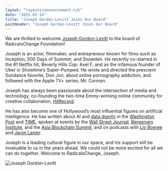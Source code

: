 ```yaml
---
layout: "layouts/announcement.njk"
date: "2025-03-14"
title: "Joseph Gordon-Levitt Joins Our Board"
postHeader: "Joseph Gordon-Levitt Joins Our Board"
---
```


We are thrilled to welcome [Joseph Gordon-Levitt](https://www.imdb.com/name/nm0330687/) to the board of RadicalxChange Foundation!

Joseph is an actor, filmmaker, and entrepreneur known for films such as Inception, 500 Days of Summer, and Snowden. He recently co-starred in the #1 Netflix hit, Beverly Hills Cop: Axel F, and as the infamous founder of Uber in Showtime’s Super-Pumped. He wrote and directed the prescient Sundance favorite, Don Jon, about online pornography addiction, and followed with the Apple TV+ series, Mr. Corman. 

Joseph has always been passionate about the intersection of media and technology, co-founding the two-time Emmy-winning online community for creative collaboration, [HitRecord](https://hitrecord.org/).

He has also become one of Hollywood’s most influential figures on artificial intelligence. He has written about AI and [data dignity](/wiki/data-dignity/) in the [Washington Post](https://www.washingtonpost.com/opinions/2023/07/26/joseph-gordon-levitt-artificial-intelligence-residuals/) and [TIME](https://time.com/7072014/mark-ruffalo-joseph-gordon-levitt-ai-bill-safety/), spoken at events by the [Wall Street Journal](https://www.wsj.com/tech/ai/meet-hollywoods-ai-doomsayer-joseph-gordon-levitt-27b82d69), [Berggruen Institute](https://berggruen.org/projects/ai-visionaries), and the [Asia Blockchain Summit](https://abs.io/highlights/abs-panel-joseph-gordon-levitt-vitalik-butern-glen-weyl-audrey-tang/), and on podcasts with [Liv Boeree](https://www.youtube.com/watch?v=Kcm51luS9J0) and [Jaron Lanier](https://hitrecord.org/posts/6835158). 

Joseph is a leading cultural figure in our space, and his support will be invaluable to us in the years ahead. We could not be more excited for all we can do together. Welcome to RadicalxChange, Joseph.

![Joseph Gordon-Levitt](/images/team/joseph-gordon-levitt.png)
